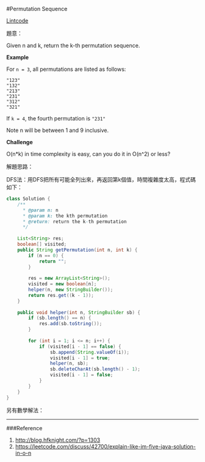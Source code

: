 #Permutation Sequence

[Lintcode](http://www.lintcode.com/en/problem/permutation-sequence/)

題意：

Given n and k, return the k-th permutation sequence.

**Example**

For ```n = 3```, all permutations are listed as follows:
```
"123"
"132"
"213"
"231"
"312"
"321"
```
If ```k = 4```, the fourth permutation is ```"231"```

Note
n will be between 1 and 9 inclusive.

**Challenge**

O(n*k) in time complexity is easy, can you do it in O(n^2) or less?

解題思路：

DFS法：用DFS把所有可能全列出來，再返回第k個值，時間複雜度太高，程式碼如下：

```java
class Solution {
    /**
      * @param n: n
      * @param k: the kth permutation
      * @return: return the k-th permutation
      */
      
    List<String> res;
    boolean[] visited;
    public String getPermutation(int n, int k) {
        if (n == 0) {
            return "";
        }
        
        res = new ArrayList<String>();
        visited = new boolean[n];
        helper(n, new StringBuilder());
        return res.get((k - 1));
    }
    
    public void helper(int n, StringBuilder sb) {
        if (sb.length() == n) {
            res.add(sb.toString());
        }
        
        for (int i = 1; i <= n; i++) {
            if (visited[i - 1] == false) {
                sb.append(String.valueOf(i));
                visited[i - 1] = true;
                helper(n, sb);
                sb.deleteCharAt(sb.length() - 1);
                visited[i - 1] = false;
            }
        }
    }
}


```

另有數學解法：


---
###Reference
1. http://blog.hfknight.com/?p=1303
2. https://leetcode.com/discuss/42700/explain-like-im-five-java-solution-in-o-n
